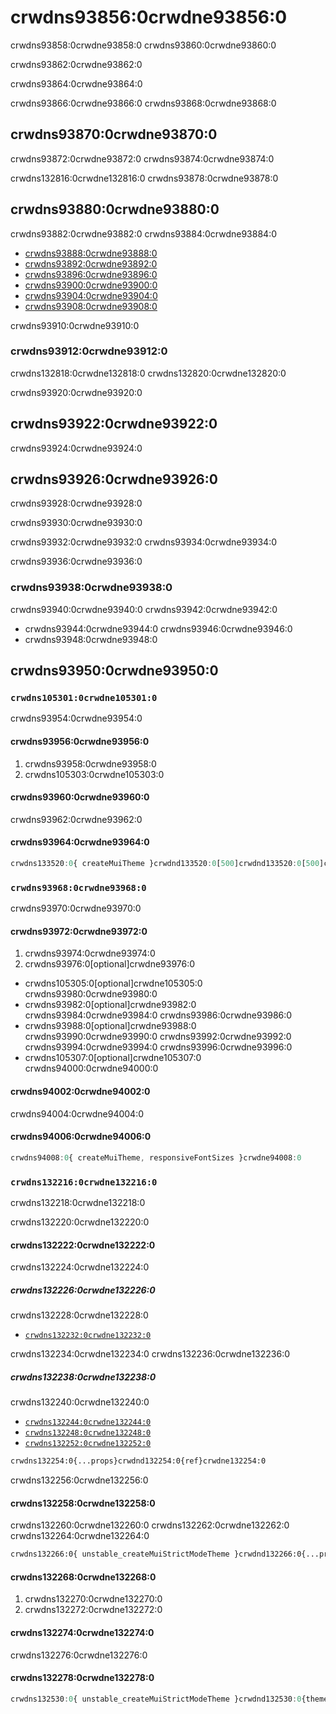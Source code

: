 # crwdns93856:0crwdne93856:0

<p class="description">crwdns93858:0crwdne93858:0 crwdns93860:0crwdne93860:0</p>

crwdns93862:0crwdne93862:0

crwdns93864:0crwdne93864:0

crwdns93866:0crwdne93866:0 crwdns93868:0crwdne93868:0

## crwdns93870:0crwdne93870:0

crwdns93872:0crwdne93872:0 crwdns93874:0crwdne93874:0

crwdns132816:0crwdne132816:0 crwdns93878:0crwdne93878:0

## crwdns93880:0crwdne93880:0

crwdns93882:0crwdne93882:0 crwdns93884:0crwdne93884:0

- [crwdns93888:0crwdne93888:0](crwdns93886:0crwdne93886:0)
- [crwdns93892:0crwdne93892:0](crwdns93890:0crwdne93890:0)
- [crwdns93896:0crwdne93896:0](crwdns93894:0crwdne93894:0)
- [crwdns93900:0crwdne93900:0](crwdns93898:0crwdne93898:0)
- [crwdns93904:0crwdne93904:0](crwdns93902:0crwdne93902:0)
- [crwdns93908:0crwdne93908:0](crwdns93906:0crwdne93906:0)

crwdns93910:0crwdne93910:0

### crwdns93912:0crwdne93912:0

crwdns132818:0crwdne132818:0 crwdns132820:0crwdne132820:0

crwdns93920:0crwdne93920:0

## crwdns93922:0crwdne93922:0

crwdns93924:0crwdne93924:0

## crwdns93926:0crwdne93926:0

crwdns93928:0crwdne93928:0

crwdns93930:0crwdne93930:0

crwdns93932:0crwdne93932:0 crwdns93934:0crwdne93934:0

crwdns93936:0crwdne93936:0

### crwdns93938:0crwdne93938:0

crwdns93940:0crwdne93940:0 crwdns93942:0crwdne93942:0

- crwdns93944:0crwdne93944:0 crwdns93946:0crwdne93946:0
- crwdns93948:0crwdne93948:0

## crwdns93950:0crwdne93950:0

### `crwdns105301:0crwdne105301:0`

crwdns93954:0crwdne93954:0

#### crwdns93956:0crwdne93956:0

1. crwdns93958:0crwdne93958:0
2. crwdns105303:0crwdne105303:0

#### crwdns93960:0crwdne93960:0

crwdns93962:0crwdne93962:0

#### crwdns93964:0crwdne93964:0

```js
crwdns133520:0{ createMuiTheme }crwdnd133520:0[500]crwdnd133520:0[500]crwdne133520:0
```

### `crwdns93968:0crwdne93968:0`

crwdns93970:0crwdne93970:0

#### crwdns93972:0crwdne93972:0

1. crwdns93974:0crwdne93974:0
2. crwdns93976:0[optional]crwdne93976:0

- crwdns105305:0[optional]crwdne105305:0 crwdns93980:0crwdne93980:0
- crwdns93982:0[optional]crwdne93982:0 crwdns93984:0crwdne93984:0 crwdns93986:0crwdne93986:0
- crwdns93988:0[optional]crwdne93988:0 crwdns93990:0crwdne93990:0 crwdns93992:0crwdne93992:0 crwdns93994:0crwdne93994:0 crwdns93996:0crwdne93996:0
- crwdns105307:0[optional]crwdne105307:0 crwdns94000:0crwdne94000:0

#### crwdns94002:0crwdne94002:0

crwdns94004:0crwdne94004:0

#### crwdns94006:0crwdne94006:0

```js
crwdns94008:0{ createMuiTheme, responsiveFontSizes }crwdne94008:0
```

### `crwdns132216:0crwdne132216:0`

crwdns132218:0crwdne132218:0

crwdns132220:0crwdne132220:0

#### crwdns132222:0crwdne132222:0

crwdns132224:0crwdne132224:0

##### crwdns132226:0crwdne132226:0

crwdns132228:0crwdne132228:0

- [`crwdns132232:0crwdne132232:0`](crwdns133096:0crwdne133096:0)

crwdns132234:0crwdne132234:0 crwdns132236:0crwdne132236:0

##### crwdns132238:0crwdne132238:0

crwdns132240:0crwdne132240:0

- [`crwdns132244:0crwdne132244:0`](crwdns133098:0crwdne133098:0)
- [`crwdns132248:0crwdne132248:0`](crwdns133100:0crwdne133100:0)
- [`crwdns132252:0crwdne132252:0`](crwdns133102:0crwdne133102:0)

```diff
crwdns132254:0{...props}crwdnd132254:0{ref}crwdne132254:0
```

crwdns132256:0crwdne132256:0

#### crwdns132258:0crwdne132258:0

crwdns132260:0crwdne132260:0 crwdns132262:0crwdne132262:0 crwdns132264:0crwdne132264:0

```diff
crwdns132266:0{ unstable_createMuiStrictModeTheme }crwdnd132266:0{...props}crwdnd132266:0{theme}crwdne132266:0
```

#### crwdns132268:0crwdne132268:0

1. crwdns132270:0crwdne132270:0
2. crwdns132272:0crwdne132272:0

#### crwdns132274:0crwdne132274:0

crwdns132276:0crwdne132276:0

#### crwdns132278:0crwdne132278:0

```js
crwdns132530:0{ unstable_createMuiStrictModeTheme }crwdnd132530:0{theme}crwdne132530:0
```